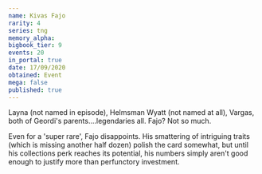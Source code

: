 ```yaml
---
name: Kivas Fajo
rarity: 4
series: tng
memory_alpha:
bigbook_tier: 9
events: 20
in_portal: true
date: 17/09/2020
obtained: Event
mega: false
published: true
---
```


Layna (not named in episode), Helmsman Wyatt (not named at all), Vargas, both of Geordi's parents....legendaries all. Fajo? Not so much.

Even for a 'super rare', Fajo disappoints. His smattering of intriguing traits (which is missing another half dozen) polish the card somewhat, but until his collections perk reaches its potential, his numbers simply aren't good enough to justify more than perfunctory investment.
